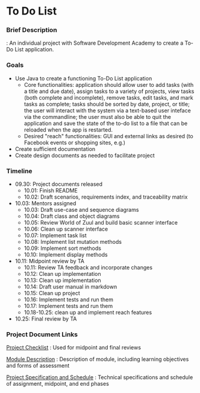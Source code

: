# To Do List
### Brief Description
: An individual project with Software Development Academy to create a To-Do List application.

### Goals
* Use Java to create a functioning To-Do List application
    * Core functionalities: application should allow user to add tasks (with a title and due date), assign tasks to a variety of projects, view tasks (both complete and incomplete), remove tasks, edit tasks, and mark tasks as complete; tasks should be sorted by date, project, or title; the user will interact with the system via a text-based user inteface via the commandline; the user must also be able to quit the application and save the state of the to-do list to a file that can be reloaded when the app is restarted. 
    * Desired "reach" functionalities: GUI and external links as desired (to Facebook events or shopping sites, e.g.)
* Create sufficient documentation
* Create design documents as needed to facilitate project

### Timeline
* 09.30: Project documents released
    * 10.01: Finish README
    * 10.02: Draft scenarios, requirements index, and traceability matrix
* 10.03: Mentors assigned
    * 10.03: Draft use-case and sequence diagrams
    * 10.04: Draft class and object diagrams
    * 10.05: Review World of Zuul and build basic scanner interface
    * 10.06: Clean up scanner interface
    * 10.07: Implement task list
    * 10.08: Implement list mutation methods
    * 10.09: Implement sort methods
    * 10.10: Implement display methods
* 10.11: Midpoint review by TA
    * 10.11: Review TA feedback and incorporate changes
    * 10.12: Clean up implementation
    * 10.13: Clean up implementation
    * 10.14: Draft user manual in markdown
    * 10.15: Clean up project
    * 10.16: Implement tests and run them
    * 10.17: Implement tests and run them
    * 10.18-10.25: clean up and implement reach features
* 10.25: Final review by TA

### Project Document Links
[Project Checklist](https://docs.google.com/spreadsheets/d/1cQ6TJHUegOU0axuXaGG1ftL_whCpxxM35LN6zmTdtCo/edit#gid=470286829)
: Used for midpoint and final reviews

[Module Description](https://docs.google.com/document/d/1uwkcFO_e_uD85dYDYQ3ndPtqhtxMnRxgIcVj_GZzGVk/edit)
: Description of module, including learning objectives and forms of assessment

[Project Specification and Schedule](https://docs.google.com/document/d/1p6hDJFLd8cLC-uTCz-X8aLDKaee3z9Y9v15tkSm4XlM/edit)
: Technical specifications and schedule of assignment, midpoint, and end phases